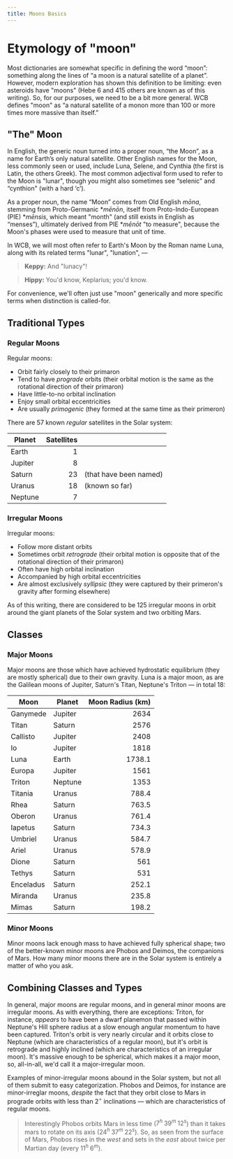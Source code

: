 ```yaml
---
title: Moons Basics
---
```

# Etymology of "moon"
Most dictionaries are somewhat specific in defining the word “moon”: something along the lines of “a moon is a natural satellite of a planet”. However, modern exploration has shown this definition to be limiting: even asteroids have "moons" (Hebe 6 and $415$ others are known as of this writing). So, for our purposes, we need to be a bit more general.  WCB defines "moon" as  “a natural satellite of a monon more than 100 or more times more massive than itself.”

## "The" Moon
In English, the generic noun turned into a proper noun, “the Moon”, as a name for Earth’s only natural satellite. Other English names for the Moon, less commonly seen or used, include Luna, Selene, and Cynthia (the first is Latin, the others Greek). The most common adjectival form used to refer to the Moon is "lunar", though you might also sometimes see “selenic" and “cynthion" (with a hard ‘c’).

As a proper noun, the name “Moon” comes from Old English *mōna*, stemming from Proto-Germanic \**mēnōn*, itself from Proto-Indo-European (PIE) \**mēnsis*, which meant "month" (and still exists in English as “menses”), ultimately derived from PIE \**mēnōt* "to measure", because the Moon's phases were used to measure that unit of time.

In WCB, we will most often refer to Earth's Moon by the Roman name Luna, along with its related terms "lunar", "lunation", — 

> **Keppy:** And "lunacy"!

> **Hippy:** You'd know, Keplarius; you'd know.

For convenience, we'll often just use "moon" generically and more specific terms when distinction is called-for.
## Traditional Types
### Regular Moons
Regular moons:
- Orbit fairly closely to their primaron
- Tend to have *prograde* orbits (their orbital motion is the same as the rotational direction of their primaron)
- Have little-to-no orbital inclination
- Enjoy small orbital eccentricities
- Are usually _primogenic_ (they formed at the same time as their primeron)

There are 57 known _regular_ satellites in the Solar system:

| Planet  | Satellites |                        |
| ------- | ---------: | ---------------------- |
| Earth   |          1 |                        |
| Jupiter |          8 |                        |
| Saturn  |         23 | (that have been named) |
| Uranus  |         18 | (known so far)         |
| Neptune |          7 |                        |

### Irregular Moons
Irregular moons:
- Follow more distant orbits
- Sometimes orbit *retrograde* (their orbital motion is opposite that of the rotational direction of their primaron)
- Often have high orbital inclination
- Accompanied by high orbital eccentricities
- Are almost exclusively _syllipsic_ (they were captured by their primeron's gravity after forming elsewhere)

As of this writing, there are considered to be 125 irregular moons in orbit around the giant planets of the Solar system and two orbiting Mars.

## Classes
### Major Moons
Major moons are those which have achieved hydrostatic equilibrium (they are mostly spherical) due to their own gravity.  Luna is a major moon, as are the Galilean moons of Jupiter, Saturn's Titan, Neptune's Triton — in total 18:

| Moon      | Planet  | Moon Radius (km) |
| --------- | ------- | ---------------: |
| Ganymede  | Jupiter |             2634 |
| Titan     | Saturn  |             2576 |
| Callisto  | Jupiter |             2408 |
| Io        | Jupiter |             1818 |
| Luna      | Earth   |           1738.1 |
| Europa    | Jupiter |             1561 |
| Triton    | Neptune |             1353 |
| Titania   | Uranus  |            788.4 |
| Rhea      | Saturn  |            763.5 |
| Oberon    | Uranus  |            761.4 |
| Iapetus   | Saturn  |            734.3 |
| Umbriel   | Uranus  |            584.7 |
| Ariel     | Uranus  |            578.9 |
| Dione     | Saturn  |              561 |
| Tethys    | Saturn  |              531 |
| Enceladus | Saturn  |            252.1 |
| Miranda   | Uranus  |            235.8 |
| Mimas     | Saturn  |            198.2 |

### Minor Moons
Minor moons lack enough mass to have achieved fully spherical shape; two of the better-known minor moons are Phobos and Deimos, the companions of Mars.  How many minor moons there are in the Solar system is entirely a matter of who you ask.

## Combining Classes and Types
In general, major moons are regular moons, and in general minor moons are irregular moons.  As with everything, there are exceptions: Triton, for instance, _appears_ to have been a dwarf planemon that passed within Neptune's Hill sphere radius at a slow enough angular momentum to have been captured.  Triton's orbit is very nearly circular and it orbits close to Neptune (which are characteristics of a regular moon), but it's orbit is retrograde and highly inclined (which are characteristics of an irregular moon).  It's massive enough to be spherical, which makes it a major moon, so, all-in-all, we'd call it a major-irregular moon.

Examples of minor-irregular moons abound in the Solar system, but not all of them submit to easy categorization.  Phobos and Deimos, for instance are minor-irreglar moons, _despite_ the fact that they orbit close to Mars in prograde orbits with less than $2^\circ$ inclinations — which are characteristics of regular moons.

> Interestingly Phobos orbits Mars in less time ($7^h\; 39^m\; 12^s$) than it takes mars to rotate on its axis ($24^h\; 37^m\; 22^s$).  So, as seen from the surface of Mars, Phobos rises in the _west_ and sets in the _east_ about twice per Martian day (every $11^h\;6^m$).


